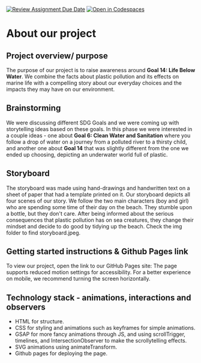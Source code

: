 [![Review Assignment Due Date](https://classroom.github.com/assets/deadline-readme-button-22041afd0340ce965d47ae6ef1cefeee28c7c493a6346c4f15d667ab976d596c.svg)](https://classroom.github.com/a/Hl2JaK93)
[![Open in Codespaces](https://classroom.github.com/assets/launch-codespace-2972f46106e565e64193e422d61a12cf1da4916b45550586e14ef0a7c637dd04.svg)](https://classroom.github.com/open-in-codespaces?assignment_repo_id=19216546)

# About our project

## Project overview/ purpose
The purpose of our project is to raise awareness around **Goal 14: Life Below Water**. We combine the facts about plastic pollution and its effects on marine life with a compelling story about our everyday choices and the impacts they may have on our environment. 

## Brainstorming
We were discussing different SDG Goals and we were coming up with storytelling ideas based on these goals. In this phase we were interested in a couple ideas - one about **Goal 6: Clean Water and Sanitation** where you follow a drop of water on a journey from a polluted river to a thirsty child, and another one about **Goal 14** that was slightly different from the one we ended up choosing, depicting an underwater world full of plastic. 

## Storyboard
The storyboard was made using hand-drawings and handwritten text on a sheet of paper that had a template printed on it. Our storyboard depicts all four scenes of our story. We follow the two main characters (boy and girl) who are spending some time of their day on the beach. They stumble upon a bottle, but they don't care. After being informed about the serious consequences that plastic pollution has on sea creatures, they change their mindset and decide to do good by tidying up the beach.
Check the img folder to find storyboard.jpeg.

## Getting started instructions & Github Pages link
To view our project, open the link to our GitHub Pages site:
The page supports reduced motion settings for accessibility.
For a better experience on mobile, we recommend turning the screen horizontally.

## Technology stack - animations, interactions and observers
- HTML for structure.
- CSS for styling and animations such as keyframes for simple animations. 
- GSAP for more fancy animations through JS, and using scrollTrigger, timelines, and IntersectionObserver to make the scrollytelling effects.
- SVG animations using animateTransform. 
- Github pages for deploying the page.